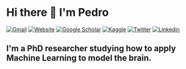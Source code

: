 # Hi there 👋 I'm Pedro


[![Gmail](https://img.shields.io/badge/-Gmail-c14438?style=flat&logo=Gmail&logoColor=white)](mailto:pedro.hpf.costa@gmail.com)
[![Website](https://img.shields.io/badge/-Website-41CD52?style=flat&logo=Osano&logoColor=white)](https://pedroferreiradacosta.github.io/)
[![Google Scholar](http://img.shields.io/badge/-Google%20Scholar-4285F4?style=flat&logo=google%20scholar&logoColor=white)](https://scholar.google.com/citations?user=oHZV5DIAAAAJ&hl=pt-PT)
[![Kaggle](http://img.shields.io/badge/-Kaggle-20BEFF?style=flat&logo=Kaggle&logoColor=white)](https://www.kaggle.com/pedrofcosta)
[![Twitter](https://img.shields.io/badge/-Twitter-1DA1F2?style=flat&logo=Twitter&logoColor=white)](https://twitter.com/pfdacosta)
[![Linkedin](https://img.shields.io/badge/-LinkedIn-blue?style=flat&logo=Linkedin&logoColor=white)](https://www.linkedin.com/in/pedro-hpf-costa/)


## I'm a PhD researcher studying how to apply Machine Learning to model the brain.

